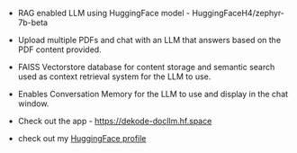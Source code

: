 - RAG enabled LLM using HuggingFace model - HuggingFaceH4/zephyr-7b-beta
- Upload multiple PDFs and chat with an LLM that answers based on the PDF content provided.
- FAISS Vectorstore database for content storage and semantic search used as context retrieval system for the LLM to use.
- Enables Conversation Memory for the LLM to use and display in the chat window.

- Check out the app - https://dekode-docllm.hf.space

- check out my <a href traget = "https://huggingface.co/Dekode"> HuggingFace profile </a>
